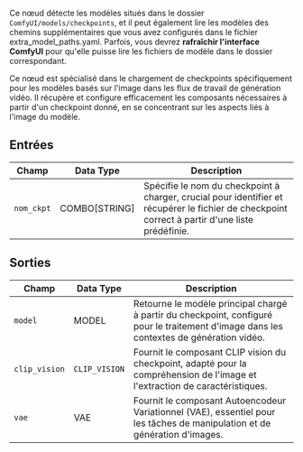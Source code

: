 Ce nœud détecte les modèles situés dans le dossier `ComfyUI/models/checkpoints`, et il peut également lire les modèles des chemins supplémentaires que vous avez configurés dans le fichier extra_model_paths.yaml. Parfois, vous devrez **rafraîchir l'interface ComfyUI** pour qu'elle puisse lire les fichiers de modèle dans le dossier correspondant.

Ce nœud est spécialisé dans le chargement de checkpoints spécifiquement pour les modèles basés sur l'image dans les flux de travail de génération vidéo. Il récupère et configure efficacement les composants nécessaires à partir d'un checkpoint donné, en se concentrant sur les aspects liés à l'image du modèle.

## Entrées

| Champ      | Data Type | Description                                                                       |
|------------|-------------|-----------------------------------------------------------------------------------|
| `nom_ckpt`| COMBO[STRING] | Spécifie le nom du checkpoint à charger, crucial pour identifier et récupérer le fichier de checkpoint correct à partir d'une liste prédéfinie. |

## Sorties

| Champ     | Data Type | Description                                                                                   |
|-----------|-------------|-----------------------------------------------------------------------------------------------|
| `model`   | MODEL     | Retourne le modèle principal chargé à partir du checkpoint, configuré pour le traitement d'image dans les contextes de génération vidéo. |
| `clip_vision` | `CLIP_VISION` | Fournit le composant CLIP vision du checkpoint, adapté pour la compréhension de l'image et l'extraction de caractéristiques. |
| `vae`     | VAE       | Fournit le composant Autoencodeur Variationnel (VAE), essentiel pour les tâches de manipulation et de génération d'images. |
